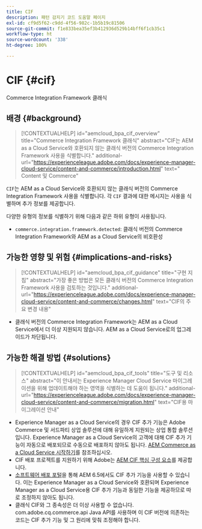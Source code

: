 ```yaml
---
title: CIF
description: 패턴 감지기 코드 도움말 페이지
exl-id: cf9d5f62-c9dd-4f56-982c-1b5b19c81506
source-git-commit: f1e833bea35ef3b412936d529b14bff6f1cb35c1
workflow-type: ht
source-wordcount: '338'
ht-degree: 100%

---
```


# CIF {#cif}

Commerce Integration Framework 클래식

## 배경 {#background}

>[!CONTEXTUALHELP]
>id="aemcloud_bpa_cif_overview"
>title="Commerce Integration Framework 클래식"
>abstract="CIF는 AEM as a Cloud Service와 호환되지 않는 클래식 버전의 Commerce Integration Framework 사용을 식별합니다."
>additional-url="https://experienceleague.adobe.com/docs/experience-manager-cloud-service/content-and-commerce/introduction.html" text=" Content 및 Commerce"

`CIF`는 AEM as a Cloud Service와 호환되지 않는 클래식 버전의 Commerce Integration Framework 사용을 식별합니다. 각 `CIF` 결과에 대한 메시지는 사용을 식별하며 추가 정보를 제공합니다.

다양한 유형의 정보를 식별하기 위해 다음과 같은 하위 유형이 사용됩니다.

* `commerce.integration.framework.detected`: 클래식 버전의 Commerce Integration Framework와 AEM as a Cloud Service의 비호환성


## 가능한 영향 및 위험 {#implications-and-risks}

>[!CONTEXTUALHELP]
>id="aemcloud_bpa_cif_guidance"
>title="구현 지침"
>abstract="가장 좋은 방법은 모든 클래식 버전의 Commerce Integration Framework 사용을 검토하는 것입니다."
>additional-url="https://experienceleague.adobe.com/docs/experience-manager-cloud-service/content-and-commerce/changes.html" text="CIF의 주요 변경 내용"

* 클래식 버전의 Commerce Integration Framework는 AEM as a Cloud Service에서 더 이상 지원되지 않습니다. AEM as a Cloud Service로의 업그레이드가 차단됩니다.

## 가능한 해결 방법 {#solutions}

>[!CONTEXTUALHELP]
>id="aemcloud_bpa_cif_tools"
>title="도구 및 리소스"
>abstract="이 안내서는 Experience Manager Cloud Service 마이그레이션을 위해 업데이트해야 하는 영역을 식별하는 데 도움이 됩니다."
>additional-url="https://experienceleague.adobe.com/docs/experience-manager-cloud-service/content-and-commerce/migration.html" text="CIF용 마이그레이션 안내"

* Experience Manager as a Cloud Service의 경우 CIF 추가 기능은 Adobe Commerce 및 서드파티 상업 솔루션에 대해 유일하게 지원되는 상업 통합 솔루션입니다. Experience Manager as a Cloud Service의 고객에 대해 CIF 추가 기능이 자동으로 배포되므로 수동으로 배포하지 않아도 됩니다. [AEM Commerce as a Cloud Service 시작하기](https://experienceleague.adobe.com/docs/experience-manager-cloud-service/content-and-commerce/storefront/getting-started.html)를 참조하십시오.
* CIF 배포 프로젝트를 지원하기 위해 Adobe는 [AEM CIF 핵심 구성 요소](https://github.com/adobe/aem-core-cif-components)를 제공합니다.
* [소프트웨어 배포 포털](https://experience.adobe.com/#/downloads/content/software-distribution/en/aem.html)을 통해 AEM 6.5에서도 CIF 추가 기능을 사용할 수 있습니다. 이는 Experience Manager as a Cloud Service와 호환되며 Experience Manager as a Cloud Service용 CIF 추가 기능과 동일한 기능을 제공하므로 따로 조정하지 않아도 됩니다.
* 클래식 CIF와 그 종속성은 더 이상 사용할 수 없습니다. com.adobe.cq.commerce.api Java API를 사용하며 이 CIF 버전에 의존하는 코드는 CIF 추가 기능 및 그 원리에 맞춰 조정해야 합니다.

